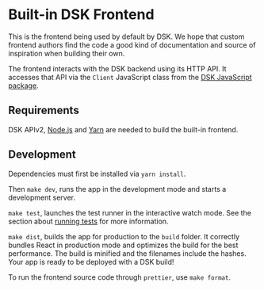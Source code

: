 # Built-in DSK Frontend

This is the frontend being used by default by DSK. We hope that custom frontend
authors find the code a good kind of documentation and source of inspiration
when building their own.

The frontend interacts with the DSK backend using its HTTP API. It accesses
that API via the `Client` JavaScript class from the [DSK JavaScript
package](https://www.npmjs.com/package/@rundsk/js-sdk).

## Requirements

DSK APIv2, [Node.js](https://nodejs.org) and [Yarn](https://yarnpkg.com) are
needed to build the built-in frontend.

## Development

Dependencies must first be installed via `yarn install`.

Then `make dev`, runs the app in the development mode and starts a development server. 

`make test`, launches the test runner in the interactive watch mode. See the 
section about [running tests](https://facebook.github.io/create-react-app/docs/running-tests) 
for more information.

`make dist`, builds the app for production to the `build` folder. It
correctly bundles React in production mode and optimizes the build for the best
performance. The build is minified and the filenames include the hashes.
Your app is ready to be deployed with a DSK build!

To run the frontend source code through `prettier`, use `make format`.
